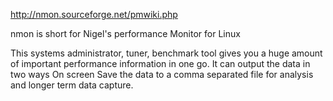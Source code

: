http://nmon.sourceforge.net/pmwiki.php

nmon is short for Nigel's performance Monitor for Linux

This systems administrator, tuner, benchmark tool gives you a huge amount of important performance information in one go. It can output the data in two ways
On screen 
Save the data to a comma separated file for analysis and longer term data capture.
